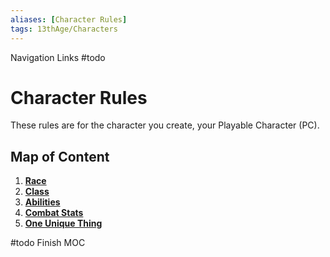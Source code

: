 ```yaml
---
aliases: [Character Rules]
tags: 13thAge/Characters
---
```


Navigation Links
#todo

# Character Rules

These rules are for the character you create, your Playable Character (PC).


## Map of Content
1. [**Race**](1%20Race.md)
2. [**Class**](02%20Character%20Rules/2%20Class.md)
3. [**Abilities**](02%20Character%20Rules/3%20Abilities.md)
4. [**Combat Stats**](02%20Character%20Rules/4%20Combat%20Stats.md)
5. [**One Unique Thing**](02%20Character%20Rules/5%20One%20Unique%20Thing.md) 

#todo Finish MOC